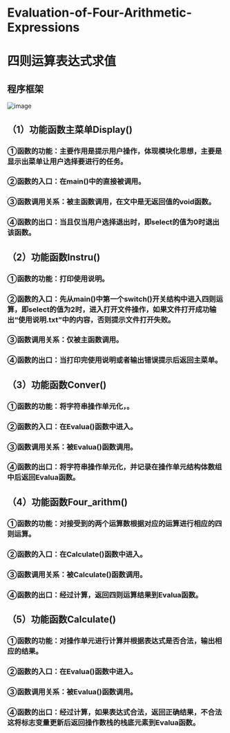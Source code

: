 # Evaluation-of-Four-Arithmetic-Expressions
# 四则运算表达式求值
## 程序框架
![image](https://user-images.githubusercontent.com/58458394/230827348-67263433-f1d3-4009-9d3d-b9784afa33ec.png)
## （1）功能函数主菜单Display()
### ①函数的功能：主要作用是提示用户操作，体现模块化思想，主要是显示出菜单让用户选择要进行的任务。
### ②函数的入口：在main()中的直接被调用。
### ③函数调用关系：被主函数调用，在文中是无返回值的void函数。
### ④函数的出口：当且仅当用户选择退出时，即select的值为0时退出该函数。
## （2）功能函数Instru()
### ①函数的功能：打印使用说明。  
### ②函数的入口：先从main()中第一个switch()开关结构中进入四则运算，即select的值为2时，进入打开文件操作，如果文件打开成功输出“使用说明.txt”中的内容，否则提示文件打开失败。
### ③函数调用关系：仅被主函数调用。
### ④函数的出口：当打印完使用说明或者输出错误提示后返回主菜单。
## （3）功能函数Conver()
### ①函数的功能：将字符串操作单元化，。
### ②函数的入口：在Evalua()函数中进入。
### ③函数调用关系：被Evalua()函数调用。
### ④函数的出口：将字符串操作单元化，并记录在操作单元结构体数组中后返回Evalua函数。
## （4）功能函数Four_arithm()
### ①函数的功能：对接受到的两个运算数根据对应的运算进行相应的四则运算。
### ②函数的入口：在Calculate()函数中进入。
### ③函数调用关系：被Calculate()函数调用。
### ④函数的出口：经过计算，返回四则运算结果到Evalua函数。
## （5）功能函数Calculate()
### ①函数的功能：对操作单元进行计算并根据表达式是否合法，输出相应的结果。
### ②函数的入口：在Evalua()函数中进入。
### ③函数调用关系：被Evalua()函数调用。
### ④函数的出口：经过计算，如果表达式合法，返回正确结果，不合法这将标志变量更新后返回操作数栈的栈底元素到Evalua函数。
